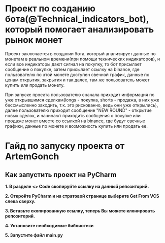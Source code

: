 <h1 id="-arncpp">Проект по созданию бота(@Technical_indicators_bot), который помогает анализировать рынок монет</h1>
<p>Проект заключается в создании бота, который анализирует данные по монетам в реальном времени(при помощи технических индикаторов), и если все индикаторы дают сигнал на покупку, то бот присылает сообщение о покупке, затем присылает ссылку на binance, где пользователю по этой монете доступен свечной график, данные по ценам открытия, закрытия и так далее, там же пользователь может купить или продать монету.  </p>

<p>При запуске проекта пользователю сначала приходит информация по уже открывшимся сделкам(longs - покупка, shorts - продажа, в них уже бессмысленно заходить, т.к. это рискованно, ведь они уже открылись), далее пользователю приходит сообщение "NEW ROUND" - открытие новых сделок, и начинают приходить сообщения о покупке или продаже монет вместе со ссылкой на binance, где будут свечные графики, данные по монете и возможность купить или продать ее. </p>
</blockquote>
</blockquote>


<h1 id="-arncpp">Гайд по запуску проекта от ArtemGonch</h1>
<h2 id="-pycharm">Как запустить проект на PyCharm</h2>
<p><strong>1. В разделе <> Code скопируйте ссылку на данный репозиторий.
<p><strong>2. Откройте PyCharm и на стратовой странице выберите Get From VCS слева сверху.
<p><strong>3. Вставьте скопированную ссылку, теперь Вы можете клонировать репозиторий.
<p><strong>4. Установите необходимые библиотеки
<p><strong>5. Запустите файл main.py</strong></p>
